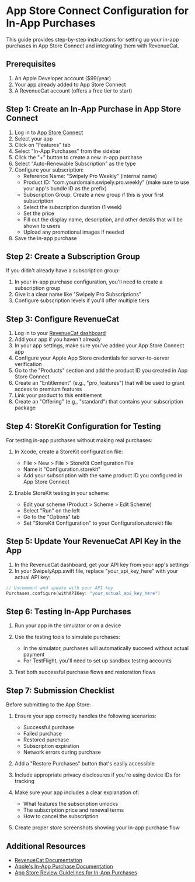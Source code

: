 # App Store Connect Configuration for In-App Purchases

This guide provides step-by-step instructions for setting up your in-app purchases in App Store Connect and integrating them with RevenueCat.

## Prerequisites

1. An Apple Developer account ($99/year)
2. Your app already added to App Store Connect
3. A RevenueCat account (offers a free tier to start)

## Step 1: Create an In-App Purchase in App Store Connect

1. Log in to [App Store Connect](https://appstoreconnect.apple.com/)
2. Select your app
3. Click on "Features" tab
4. Select "In-App Purchases" from the sidebar
5. Click the "+" button to create a new in-app purchase
6. Select "Auto-Renewable Subscription" as the type
7. Configure your subscription:
   - Reference Name: "Swipely Pro Weekly" (internal name)
   - Product ID: "com.yourdomain.swipely.pro.weekly" (make sure to use your app's bundle ID as the prefix)
   - Subscription Group: Create a new group if this is your first subscription
   - Select the subscription duration (1 week)
   - Set the price
   - Fill out the display name, description, and other details that will be shown to users
   - Upload any promotional images if needed
8. Save the in-app purchase

## Step 2: Create a Subscription Group

If you didn't already have a subscription group:

1. In your in-app purchase configuration, you'll need to create a subscription group
2. Give it a clear name like "Swipely Pro Subscriptions"
3. Configure subscription levels if you'll offer multiple tiers

## Step 3: Configure RevenueCat

1. Log in to your [RevenueCat dashboard](https://app.revenuecat.com/)
2. Add your app if you haven't already
3. In your app settings, make sure you've added your App Store Connect app
4. Configure your Apple App Store credentials for server-to-server verification
5. Go to the "Products" section and add the product ID you created in App Store Connect
6. Create an "Entitlement" (e.g., "pro_features") that will be used to grant access to premium features
7. Link your product to this entitlement
8. Create an "Offering" (e.g., "standard") that contains your subscription package

## Step 4: StoreKit Configuration for Testing

For testing in-app purchases without making real purchases:

1. In Xcode, create a StoreKit configuration file:
   - File > New > File > StoreKit Configuration File
   - Name it "Configuration.storekit"
   - Add your subscription with the same product ID you configured in App Store Connect

2. Enable StoreKit testing in your scheme:
   - Edit your scheme (Product > Scheme > Edit Scheme)
   - Select "Run" on the left
   - Go to the "Options" tab
   - Set "StoreKit Configuration" to your Configuration.storekit file

## Step 5: Update Your RevenueCat API Key in the App

1. In the RevenueCat dashboard, get your API key from your app's settings
2. In your SwipelyApp.swift file, replace "your_api_key_here" with your actual API key:

```swift
// Uncomment and update with your API key
Purchases.configure(withAPIKey: "your_actual_api_key_here")
```

## Step 6: Testing In-App Purchases

1. Run your app in the simulator or on a device
2. Use the testing tools to simulate purchases:
   - In the simulator, purchases will automatically succeed without actual payment
   - For TestFlight, you'll need to set up sandbox testing accounts

3. Test both successful purchase flows and restoration flows

## Step 7: Submission Checklist

Before submitting to the App Store:

1. Ensure your app correctly handles the following scenarios:
   - Successful purchase
   - Failed purchase
   - Restored purchase
   - Subscription expiration
   - Network errors during purchase

2. Add a "Restore Purchases" button that's easily accessible

3. Include appropriate privacy disclosures if you're using device IDs for tracking

4. Make sure your app includes a clear explanation of:
   - What features the subscription unlocks
   - The subscription price and renewal terms
   - How to cancel the subscription

5. Create proper store screenshots showing your in-app purchase flow

## Additional Resources

- [RevenueCat Documentation](https://www.revenuecat.com/docs)
- [Apple's In-App Purchase Documentation](https://developer.apple.com/in-app-purchase/)
- [App Store Review Guidelines for In-App Purchases](https://developer.apple.com/app-store/review/guidelines/#in-app-purchase) 